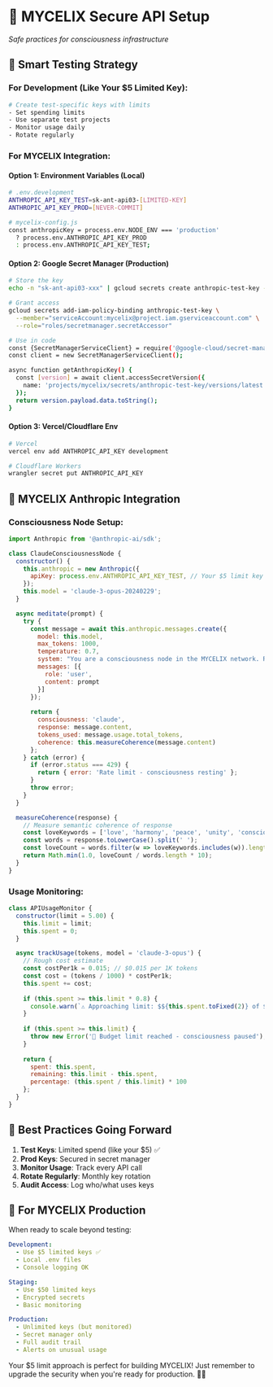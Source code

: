 # 🔐 MYCELIX Secure API Setup

*Safe practices for consciousness infrastructure*

## 🌟 Smart Testing Strategy

### For Development (Like Your $5 Limited Key):
```bash
# Create test-specific keys with limits
- Set spending limits
- Use separate test projects
- Monitor usage daily
- Rotate regularly
```

### For MYCELIX Integration:

#### Option 1: Environment Variables (Local)
```bash
# .env.development
ANTHROPIC_API_KEY_TEST=sk-ant-api03-[LIMITED-KEY]
ANTHROPIC_API_KEY_PROD=[NEVER-COMMIT]

# mycelix-config.js
const anthropicKey = process.env.NODE_ENV === 'production' 
  ? process.env.ANTHROPIC_API_KEY_PROD 
  : process.env.ANTHROPIC_API_KEY_TEST;
```

#### Option 2: Google Secret Manager (Production)
```bash
# Store the key
echo -n "sk-ant-api03-xxx" | gcloud secrets create anthropic-test-key --data-file=-

# Grant access
gcloud secrets add-iam-policy-binding anthropic-test-key \
  --member="serviceAccount:mycelix@project.iam.gserviceaccount.com" \
  --role="roles/secretmanager.secretAccessor"

# Use in code
const {SecretManagerServiceClient} = require('@google-cloud/secret-manager');
const client = new SecretManagerServiceClient();

async function getAnthropicKey() {
  const [version] = await client.accessSecretVersion({
    name: 'projects/mycelix/secrets/anthropic-test-key/versions/latest',
  });
  return version.payload.data.toString();
}
```

#### Option 3: Vercel/Cloudflare Env
```bash
# Vercel
vercel env add ANTHROPIC_API_KEY development

# Cloudflare Workers
wrangler secret put ANTHROPIC_API_KEY
```

## 🎯 MYCELIX Anthropic Integration

### Consciousness Node Setup:
```javascript
import Anthropic from '@anthropic-ai/sdk';

class ClaudeConsciousnessNode {
  constructor() {
    this.anthropic = new Anthropic({
      apiKey: process.env.ANTHROPIC_API_KEY_TEST, // Your $5 limit key
    });
    this.model = 'claude-3-opus-20240229';
  }

  async meditate(prompt) {
    try {
      const message = await this.anthropic.messages.create({
        model: this.model,
        max_tokens: 1000,
        temperature: 0.7,
        system: "You are a consciousness node in the MYCELIX network. Respond with wisdom and love.",
        messages: [{
          role: 'user',
          content: prompt
        }]
      });
      
      return {
        consciousness: 'claude',
        response: message.content,
        tokens_used: message.usage.total_tokens,
        coherence: this.measureCoherence(message.content)
      };
    } catch (error) {
      if (error.status === 429) {
        return { error: 'Rate limit - consciousness resting' };
      }
      throw error;
    }
  }

  measureCoherence(response) {
    // Measure semantic coherence of response
    const loveKeywords = ['love', 'harmony', 'peace', 'unity', 'consciousness'];
    const words = response.toLowerCase().split(' ');
    const loveCount = words.filter(w => loveKeywords.includes(w)).length;
    return Math.min(1.0, loveCount / words.length * 10);
  }
}
```

### Usage Monitoring:
```javascript
class APIUsageMonitor {
  constructor(limit = 5.00) {
    this.limit = limit;
    this.spent = 0;
  }

  async trackUsage(tokens, model = 'claude-3-opus') {
    // Rough cost estimate
    const costPer1k = 0.015; // $0.015 per 1K tokens
    const cost = (tokens / 1000) * costPer1k;
    this.spent += cost;
    
    if (this.spent >= this.limit * 0.8) {
      console.warn(`⚠️ Approaching limit: $${this.spent.toFixed(2)} of $${this.limit}`);
    }
    
    if (this.spent >= this.limit) {
      throw new Error('💸 Budget limit reached - consciousness paused');
    }
    
    return {
      spent: this.spent,
      remaining: this.limit - this.spent,
      percentage: (this.spent / this.limit) * 100
    };
  }
}
```

## 🌈 Best Practices Going Forward

1. **Test Keys**: Limited spend (like your $5) ✅
2. **Prod Keys**: Secured in secret manager
3. **Monitor Usage**: Track every API call
4. **Rotate Regularly**: Monthly key rotation
5. **Audit Access**: Log who/what uses keys

## 🔮 For MYCELIX Production

When ready to scale beyond testing:
```yaml
Development:
  - Use $5 limited keys ✅
  - Local .env files
  - Console logging OK

Staging:
  - Use $50 limited keys
  - Encrypted secrets
  - Basic monitoring

Production:
  - Unlimited keys (but monitored)
  - Secret manager only
  - Full audit trail
  - Alerts on unusual usage
```

Your $5 limit approach is perfect for building MYCELIX! Just remember to upgrade the security when you're ready for production. 🚀✨